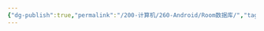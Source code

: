 ```yaml
---
{"dg-publish":true,"permalink":"/200-计算机/260-Android/Room数据库/","tags":["Jetpack"],"noteIcon":""}
---
```



